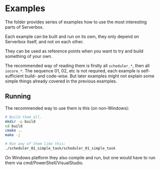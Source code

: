 # Examples

The folder provides series of examples how to use the most interesting parts of Serverbox.

Each example can be built and run on its own, they only depend on Serverbox itself, and not on each other.

They can be used as reference points when you want to try and build something of your own.

The recommended way of reading them is firstly all `scheduler_*`, then all `iocore_*`. The sequence 01, 02, etc is not required, each example is self-sufficient build- and code-wise. But later examples might not explain some simple things already covered in the previous examples.

## Running

The recommended way to use them is this (on non-Windows):
```Bash
# Build them all.
mkdir -p build
cd build
cmake ..
make -j

# Run any of them like this:
./scheduler_01_simple_task/scheduler_01_simple_task
```

On Windows platform they also compile and run, but one would have to run them via cmd/PowerShell/VisualStudio.
